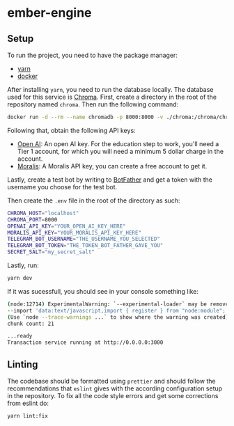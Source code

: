 # ember-engine

## Setup

To run the project, you need to have the package manager:

- [yarn](https://classic.yarnpkg.com/lang/en/docs/install)
- [docker](https://www.docker.com/)

After installing `yarn`, you need to run the database locally. The database used for
this service is [Chroma](https://www.trychroma.com/). First, create a directory in the
root of the repository named `chroma`. Then run the following command:

```bash
docker run -d --rm --name chromadb -p 8000:8000 -v ./chroma:/chroma/chroma -e IS_PERSISTENT=TRUE -e ANONYMIZED_TELEMETRY=TRUE chromadb/chroma:latest
```

Following that, obtain the following API keys:

- [Open AI](https://openai.com/): An open AI key. For the education step to work, you'll need a Tier 1 account, for which you will need a minimum 5 dollar charge in the account.
- [Moralis](https://moralis.io/): A Moralis API key, you can create a free account to get it.

Lastly, create a test bot by writing to [BotFather](https://t.me/BotFather) and get a token with the username you choose for the test bot.

Then create the `.env` file in the root of the directory as such:

```sh
CHROMA_HOST="localhost"
CHROMA_PORT=8000
OPENAI_API_KEY="YOUR_OPEN_AI_KEY_HERE"
MORALIS_API_KEY="YOUR_MORALIS_API_KEY_HERE"
TELEGRAM_BOT_USERNAME="THE_USERNAME_YOU_SELECTED"
TELEGRAM_BOT_TOKEN="THE_TOKEN_BOT_FATHER_GAVE_YOU"
SECRET_SALT="my_secret_salt"
```

Lastly, run:

```sh
yarn dev
```

If it was sucessfull, you should see in your console something like:

```bash
(node:12714) ExperimentalWarning: `--experimental-loader` may be removed in the future; instead use `register()`:
--import 'data:text/javascript,import { register } from "node:module"; import { pathToFileURL } from "node:url"; register("ts-node/esm", pathToFileURL("./"));'
(Use `node --trace-warnings ...` to show where the warning was created)
chunk count: 21

...ready
Transaction service running at http://0.0.0.0:3000
```

## Linting

The codebase should be formatted using `prettier` and should follow the recommendations
that `eslint` gives with the according configuration setup in the repository. To fix
all the code style errors and get some corrections from eslint do:

```bash
yarn lint:fix
```
